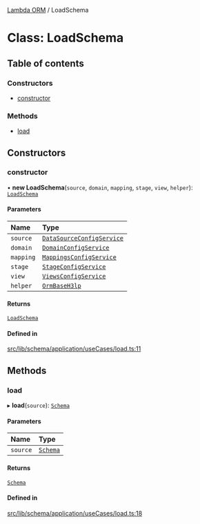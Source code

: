 [Lambda ORM](../README.md) / LoadSchema

# Class: LoadSchema

## Table of contents

### Constructors

- [constructor](LoadSchema.md#constructor)

### Methods

- [load](LoadSchema.md#load)

## Constructors

### constructor

• **new LoadSchema**(`source`, `domain`, `mapping`, `stage`, `view`, `helper`): [`LoadSchema`](LoadSchema.md)

#### Parameters

| Name | Type |
| :------ | :------ |
| `source` | [`DataSourceConfigService`](DataSourceConfigService.md) |
| `domain` | [`DomainConfigService`](DomainConfigService.md) |
| `mapping` | [`MappingsConfigService`](MappingsConfigService.md) |
| `stage` | [`StageConfigService`](StageConfigService.md) |
| `view` | [`ViewsConfigService`](ViewsConfigService.md) |
| `helper` | [`OrmBaseH3lp`](OrmBaseH3lp.md) |

#### Returns

[`LoadSchema`](LoadSchema.md)

#### Defined in

[src/lib/schema/application/useCases/load.ts:11](https://github.com/lambda-orm/lambdaorm-base/blob/65087f84cfbd6ccc99ab4388b6009fa8e9302755/src/lib/schema/application/useCases/load.ts#L11)

## Methods

### load

▸ **load**(`source`): [`Schema`](../interfaces/Schema.md)

#### Parameters

| Name | Type |
| :------ | :------ |
| `source` | [`Schema`](../interfaces/Schema.md) |

#### Returns

[`Schema`](../interfaces/Schema.md)

#### Defined in

[src/lib/schema/application/useCases/load.ts:18](https://github.com/lambda-orm/lambdaorm-base/blob/65087f84cfbd6ccc99ab4388b6009fa8e9302755/src/lib/schema/application/useCases/load.ts#L18)
